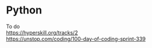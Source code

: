 # Python
To do \
https://hyperskill.org/tracks/2 \
https://unstop.com/coding/100-day-of-coding-sprint-339
